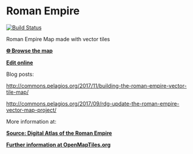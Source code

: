 # Roman Empire

[![Build Status](https://travis-ci.org/klokantech/roman-empire.svg?branch=master)](https://travis-ci.org/klokantech/roman-empire)

Roman Empire Map made with vector tiles

**[:globe_with_meridians: Browse the map](https://klokantech.github.io/roman-empire/#4.01/41.957/19.646/0/8)**

**[Edit online](https://editor.openmaptiles.org/?style=https://raw.githubusercontent.com/klokantech/roman-empire/master/style.json#4.6/42.943/8.771)**

Blog posts:

http://commons.pelagios.org/2017/11/building-the-roman-empire-vector-tile-map/

http://commons.pelagios.org/2017/09/rdg-update-the-roman-empire-vector-map-project/

More information at:

**[Source: Digital Atlas of the Roman Empire](https://dare.ht.lu.se)**

**[Further information at OpenMapTiles.org](https://openmaptiles.org/)**
